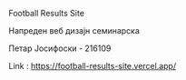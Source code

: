 Football Results Site

Напреден веб дизајн семинарска

Петар Јосифоски - 216109

Link : https://football-results-site.vercel.app/
